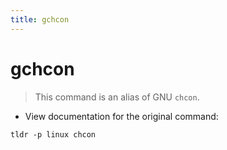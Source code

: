 ```yaml
---
title: gchcon
---
```

# gchcon

> This command is an alias of GNU `chcon`.

- View documentation for the original command:

`tldr -p linux chcon`
